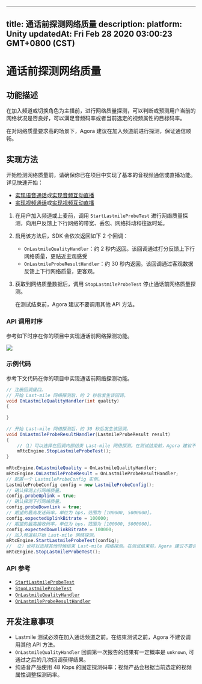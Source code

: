 
---
title: 通话前探测网络质量
description: 
platform: Unity
updatedAt: Fri Feb 28 2020 03:00:23 GMT+0800 (CST)
---
# 通话前探测网络质量
## 功能描述

在加入频道或切换角色为主播前，进行网络质量探测，可以判断或预测用户当前的网络状况是否良好，可以满足音频码率或者当前选定的视频属性的目标码率。

在对网络质量要求高的场景下，Agora 建议在加入频道前进行探测，保证通信顺畅。

## 实现方法

开始检测网络质量前，请确保你已在项目中实现了基本的音视频通信或直播功能。详见快速开始：

- [实现语音通话](../../cn/Audio%20Broadcast/start_call_audio_unity.md)或[实现音频互动直播](../../cn/Audio%20Broadcast/start_live_audio_unity.md)
- [实现视频通话](../../cn/Audio%20Broadcast/start_call_unity.md)或[实现视频互动直播](../../cn/Audio%20Broadcast/start_live_unity.md)


1. 在用户加入频道或上麦前，调用 `StartLastmileProbeTest` 进行网络质量探测，向用户反馈上下行网络的带宽、丢包、网络抖动和往返时延。

2. 启用该方法后，SDK 会依次返回如下 2 个回调：

   - `OnLastmileQualityHandler`：约 2 秒内返回。该回调通过打分反馈上下行网络质量，更贴近主观感受
   - `OnLastmileProbeResultHandler`：约 30 秒内返回。该回调通过客观数据反馈上下行网络质量，更客观。

3. 获取到网络质量数据后，调用 `StopLastmileProbeTest` 停止通话前网络质量探测。

   <div class="alert note">在测试结束前，Agora 建议不要调用其他 API 方法。</div>

### API 调用时序

参考如下时序在你的项目中实现通话前网络探测功能。

![](https://web-cdn.agora.io/docs-files/1582858685523)

### 示例代码

参考下文代码在你的项目中实现通话前网络探测功能。

```c#
// 注册回调接口。
// 开始 Last-mile 网络探测后，约 2 秒后发生该回调。
void OnLastmileQualityHandler(int quality)
{
 
}
 
// 开始 Last-mile 网络探测后，约 30 秒后发生该回调。
void OnLastmileProbeResultHandler(LastmileProbeResult result)
{  
    //（1）可以选择在回调内部结束 Last-mile 网络探测。在测试结束前，Agora 建议不要调用其他 API 方法。
    mRtcEngine.StopLastmileProbeTest();
}
 
mRtcEngine.OnLastmileQuality = OnLastmileQualityHandler;
mRtcEngine.OnLastmileProbeResult = OnLastmileProbeResultHandler;
// 配置一个 LastmileProbeConfig 实例。
LastmileProbeConfig config = new LastmileProbeConfig();
// 确认探测上行网络质量。
config.probeUplink = true;
// 确认探测下行网络质量。
config.probeDownlink = true;
// 期望的最高发送码率，单位为 bps，范围为 [100000, 5000000]。
config.expectedUplinkBitrate = 100000;
// 期望的最高接收码率，单位为 bps，范围为 [100000, 5000000]。
config.expectedDownlinkBitrate = 100000;
// 加入频道前开始 Last-mile 网络探测。
mRtcEngine.StartLastmileProbeTest(config);
// （2）也可以选择其他时候结束 Last-mile 网络探测。在测试结束前，Agora 建议不要调用其他 API 方法。
mRtcEngine.StopLastmileProbeTest();
```



### API 参考

- [`StartLastmileProbeTest`](https://docs.agora.io/cn/Audio%20Broadcast/API%20Reference/unity/classagora__gaming__rtc_1_1_i_rtc_engine.html#a1d70042741eed8fd27234d43f0bdd86e)
- [`StopLastmileProbeTest`](https://docs.agora.io/cn/Audio%20Broadcast/API%20Reference/unity/classagora__gaming__rtc_1_1_i_rtc_engine.html#a7097b5aa40f1124c5cb5ae7cc68d636f)
- [`OnLastmileQualityHandler`](https://docs.agora.io/cn/Audio%20Broadcast/API%20Reference/unity/namespaceagora__gaming__rtc.html#ad91eb7212a21d5596d4a96dfedaa7753)
- [`OnLastmileProbeResultHandler`](https://docs.agora.io/cn/Audio%20Broadcast/API%20Reference/unity/namespaceagora__gaming__rtc.html#afa2ac45e7687a97653fedb80c5346019)

## 开发注意事项

- Lastmile 测试必须在加入通话频道之前。在结束测试之前，Agora 不建议调用其他 API 方法。
- `OnLastmileQualityHandler` 回调第一次报告的结果有一定概率是 `unknown`, 可通过之后的几次回调获得结果。
- 纯语音产品使用 48 Kbps 的固定探测码率；视频产品会根据当前选定的视频属性调整探测码率。
